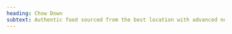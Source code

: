 ```yaml
---
heading: Chow Down
subtext: Authentic food sourced from the best location with advanced non GMO methods
---
```

